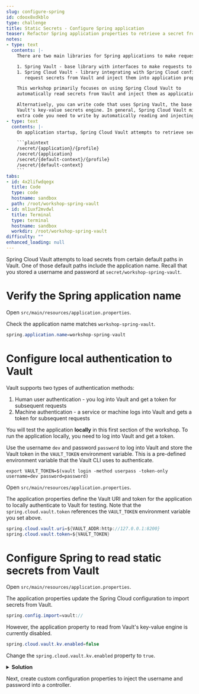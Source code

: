```yaml
---
slug: configure-spring
id: cdoox8xdkblo
type: challenge
title: Static Secrets - Configure Spring application
teaser: Refactor Spring application properties to retrieve a secret from Vault.
notes:
- type: text
  contents: |-
    There are two main libraries for Spring applications to make requests to Vault.

    1. Spring Vault - base library with interfaces to make requests to the Vault API.
    1. Spring Cloud Vault - library integrating with Spring Cloud configuration to automatically
       request secrets from Vault and inject them into application properties.

    This workshop primarily focuses on using Spring Cloud Vault to
    automatically read secrets from Vault and inject them as application properties.

    Alternatively, you can write code that uses Spring Vault, the base library, to retrieve a secret from
    Vault's key-value secrets engine. In general, Spring Cloud Vault minimizes the
    extra code you need to write by automatically reading and injecting secrets into application properties.
- type: text
  contents: |-
    On application startup, Spring Cloud Vault attempts to retrieve secrets from [the following paths in Vault](https://cloud.spring.io/spring-cloud-vault/reference/html/#vault.config.backends.kv.versioned):

    ```plaintext
    /secret/{application}/{profile}
    /secret/{application}
    /secret/{default-context}/{profile}
    /secret/{default-context}
    ```
tabs:
- id: 4x2lifwdqegx
  title: Code
  type: code
  hostname: sandbox
  path: /root/workshop-spring-vault
- id: ml1uxf2mvdwl
  title: Terminal
  type: terminal
  hostname: sandbox
  workdir: /root/workshop-spring-vault
difficulty: ""
enhanced_loading: null
---
```


Spring Cloud Vault attempts to load secrets from certain default paths in Vault.
One of those default paths include the application name.
Recall that you stored a username and password at `secret/workshop-spring-vault`.

Verify the Spring application name
===

Open `src/main/resources/application.properties`.

Check the application name matches `workshop-spring-vault`.

```java
spring.application.name=workshop-spring-vault
```

Configure local authentication to Vault
===

Vault supports two types of authentication methods:

1. Human user authentication - you log into Vault and get a token for subsequent requests
2. Machine authentication - a service or machine logs into Vault and gets a token for subsequent requests

You will test the application **locally** in this first section of the workshop.
To run the application locally, you need to log into Vault and get a token.

Use the username `dev` and password `password` to log into Vault and store the Vault token
in the `VAULT_TOKEN` environment variable. This is a pre-defined environment variable
that the Vault CLI uses to authenticate.

```shell
export VAULT_TOKEN=$(vault login -method userpass -token-only username=dev password=password)
```

Open `src/main/resources/application.properties`.

The application properties define the Vault URI and token for
the application to locally authenticate to Vault for testing.
Note that the `spring.cloud.vault.token` references the
`VAULT_TOKEN` environment variable you set above.

```java
spring.cloud.vault.uri=${VAULT_ADDR:http://127.0.0.1:8200}
spring.cloud.vault.token=${VAULT_TOKEN}
```

Configure Spring to read static secrets from Vault
===

Open `src/main/resources/application.properties`.

The application properties update the Spring Cloud configuration
to import secrets from Vault.

```java
spring.config.import=vault://
```

However, the application property to read from Vault's key-value engine is currently disabled.

```java
spring.cloud.vault.kv.enabled=false
```

Change the `spring.cloud.vault.kv.enabled` property to `true`.

<details>
<summary><b>Solution</b></summary>
Change the property to true.

```java
spring.cloud.vault.kv.enabled=true
```
</details>

Next, create custom configuration properties to inject the username and password
into a controller.